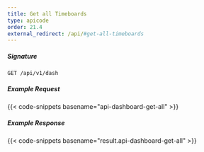 ```yaml
---
title: Get all Timeboards
type: apicode
order: 21.4
external_redirect: /api/#get-all-timeboards
---
```


##### Signature

`GET /api/v1/dash`

##### Example Request

{{< code-snippets basename="api-dashboard-get-all" >}}

##### Example Response

{{< code-snippets basename="result.api-dashboard-get-all" >}}
